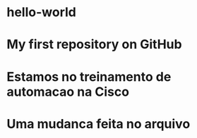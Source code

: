 # hello-world
My first repository on GitHub
====
Estamos no treinamento de automacao na Cisco
====
Uma mudanca feita no arquivo
=====
